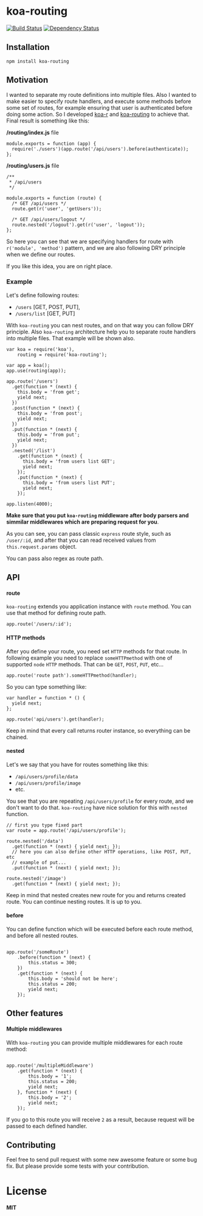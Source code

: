 koa-routing
================
[![Build Status](https://travis-ci.org/ivpusic/koa-routing.svg?branch=master)](https://travis-ci.org/ivpusic/koa-routing)
[![Dependency Status](https://gemnasium.com/ivpusic/koa-routing.svg)](https://gemnasium.com/ivpusic/koa-routing)
## Installation
```
npm install koa-routing
```

## Motivation

I wanted to separate my route definitions into multiple files. Also I wanted to make easier to specify route handlers, and execute some methods before some set of routes, for example ensuring that user is authenticated before doing some action. So I developed [koa-r](https://github.com/ivpusic/koa-r) and [koa-routing](https://github.com/ivpusic/koa-routing) to achieve that. Final result is something like this:

**/routing/index.js** file
```
module.exports = function (app) {
  require('./users')(app.route('/api/users').before(authenticate));
};
```

**/routing/users.js** file
```
/**
 * /api/users
 */

module.exports = function (route) {
  /* GET /api/users */
  route.get(r('user', 'getUsers'));
  
  /* GET /api/users/logout */
  route.nested('/logout').get(r('user', 'logout'));
};
```

So here you can see that we are specifying handlers for route with ``r('module', 'method')`` pattern, and we are also following DRY principle when we define our routes.

If you like this idea, you are on right place.

### Example

Let's define following routes:
- ``/users`` [GET, POST, PUT],
- ``/users/list`` [GET, PUT]

With ``koa-routing`` you can nest routes, and on that way you can follow DRY principle.
Also ``koa-routing`` architecture help you to separate route handlers into multiple files. That example will be shown also.

```
var koa = require('koa'),
	routing = require('koa-routing');

var app = koa();
app.use(routing(app));

app.route('/users')
  .get(function * (next) {
    this.body = 'from get';
    yield next;
  })
  .post(function * (next) {
    this.body = 'from post';
    yield next;
  })
  .put(function * (next) {
    this.body = 'from put';
    yield next;
  })
  .nested('/list')
    .get(function * (next) {
      this.body = 'from users list GET';
      yield next;
    });
    .put(function * (next) {
      this.body = 'from users list PUT';
      yield next;
    });
  
app.listen(4000);
```
**Make sure that you put ``koa-routing`` middleware after body parsers and simmilar middlewares which are preparing request for you**.

As you can see, you can pass classic ``express`` route style, such as ``/user/:id``, and after that you can read received values from ``this.request.params`` object.

You can pass also regex as route path.

## API

#### route
``koa-routing`` extends you application instance with ``route`` method.
You can use that method for defining route path.

```
app.route('/users/:id');
```

#### HTTP methods

After you define your route, you need set ``HTTP`` methods for that route. 
In following example you need to replace ``someHTTPmethod`` with one of supported
``node`` ``HTTP`` methods. That can be ``GET``, ``POST``, ``PUT``, etc...

```
app.route('route path').someHTTPmethod(handler);
```

So you can type something like:
```
var handler = function * () {
  yield next;
};

app.route('api/users').get(handler);
```

Keep in mind that every call returns router instance, so everything can be chained.

#### nested

Let's we say that you have for routes something like this:
- ``/api/users/profile/data``
- ``/api/users/profile/image``
- etc.

You see that you are repeating ``/api/users/profile`` for every route, and we don't want to do that.
``koa-routing`` have nice solution for this with ``nested`` function.

```
// first you type fixed part
var route = app.route('/api/users/profile');

route.nested('/data')
  .get(function * (next) { yield next; });
  // here you can also define other HTTP operations, like POST, PUT, etc
  // example of put...
  .put(function * (next) { yield next; });

route.nested('/image')
  .get(function * (next) { yield next; });
```

Keep in mind that nested creates new route for you and returns created route. You can continue nesting routes. It is up to you.

#### before

You can define function which will be executed before each route method, and before all nested routes.
```

app.route('/someRoute')
	.before(function * (next) {
		this.status = 300;
	})
	.get(function * (next) {
		this.body = 'should not be here';
		this.status = 200;
		yield next;
	});
```

## Other features

#### Multiple middlewares

With ``koa-routing`` you can provide multiple middlewares for each route method:
```

app.route('/multipleMiddleware')
	.get(function * (next) {
		this.body = '1';
		this.status = 200;
		yield next;
	}, function * (next) {
		this.body = '2';
		yield next;
	});
```

If you go to this route you will receive ``2`` as a result, because request will be passed 
to each defined handler.

## Contributing

Feel free to send pull request with some new awesome feature or some bug fix.
But please provide some tests with your contribution.

# License
**MIT**
